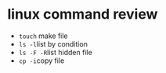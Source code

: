 # linux command review

- `touch` make file
- `ls -l`list by condition
- `ls -F -R`list hidden file
- `cp -i`copy file

